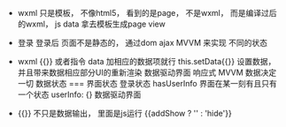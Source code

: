 - wxml 只是模板， 不像html5，
  看到的是page， 不是wxml， 而是编译过后的wxml，
  js data 拿去模板生成page view
- 登录 登录后
   页面不是静态的， 通过dom ajax
   MVVM 来实现 不同的状态
- wxml {{}} 或者指令 data 加相应的数据项就行
  this.setData{{}}  设置数据， 并且带来数据相应部分UI的重新渲染
  数据驱动界面 响应式 
  MVVM 数据决定一切
  数据状态 === 界面状态
  登录状态 hasUserInfo 界面在某一刻有且只有一个状态
  userInfo: {}  数据驱动界面 

- {{}} 不只是数据输出， 里面是js运行 {{addShow ? '' : 'hide'}}